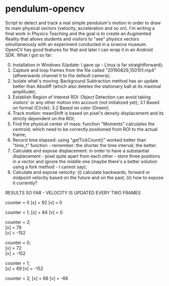 # pendulum-opencv
Script to detect and track a real simple pendulum's motion in order to draw its main physical vectors (velocity, acceleration and so on).
I'm writing a final work in Physics Teaching and the goal is to create an Augmented Reality that allows students and visitors to "see" physics vectors simultaneously with an experiment conducted in a science museum. OpenCV has good features for that and later I can wrap it in an Android SDK.
What I got so far:

0. Installation in Windows (Update: I gave up - Linux is far straightforward);
1. Capture and loop frames from the file called "20190829_150101.mp4" (aftwerwards channel it to the default camera);
2. Isolate what's moving: Background Subtraction method has an update better than Absdiff (which also deletes the stationary ball at its maximal amplitude);
3. Establish Region of Interest ROI: Object Detection can avoid taking visitors' or any other motion into account (not initialized yet);
3.1 Based on format (Circle);
3.2 Based on color (Green);
4. Track motion: meanShift is based on pixel's density displacement and its strictly dependent on the ROI;
5. Find the physical center of mass: function "Moments" calculates the centroid, which need to be correctly positioned from ROI to the actual frame;
6. Record time elapsed: using "getTickCount()" worked better than "time_t" function - remember: the shorter the time interval, the better.
7. Calculate and expose displacement: in order to have a substantial displacement - pixel quite apart from each other - store three positions in a vector and ignore the middle one (maybe there's a better solution using a fork method - I cannot say);
8. Calculate and expose velocity:  (i) calculate backwards, forward or midpoint velocity based on the future and on the past; (ii) how to expose it currently?

RESULTS SO FAR - VELOCITY IS UPDATED EVERY TWO FRAMES

counter = 0	
[x] = 92
[v] = 0


counter = 1;
[x] = 84
[v] = 0


counter = 2;	   
[x] = 79	
[v] = -152	


counter = 0;	
[x] = 72	
[v] = -152


counter = 1;     
[x] = 69
[v] = -152


counter = 2;
[x] = 68
[v] = -66
